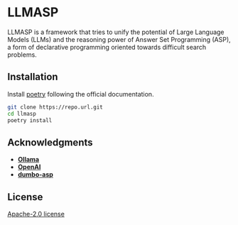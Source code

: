 # LLMASP

LLMASP is a framework that tries to unify the potential of Large Language Models (LLMs) and the reasoning power of Answer Set Programming (ASP), a form of declarative programming oriented towards difficult search problems.

## Installation

Install [poetry](https://python-poetry.org/docs/) following the official documentation.

```bash
git clone https://repo.url.git
cd llmasp
poetry install
```

## Acknowledgments

* [**Ollama**](https://ollama.com/)
* [**OpenAI**](https://platform.openai.com/docs/overview)
* [**dumbo-asp**](https://pypi.org/project/dumbo-asp/)

## License

[Apache-2.0 license](https://www.apache.org/licenses/LICENSE-2.0)